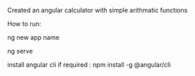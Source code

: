 Created an angular calculator with simple arithmatic functions

How to run:

ng new app name

ng serve

install angular cli if required : npm install -g @angular/cli

